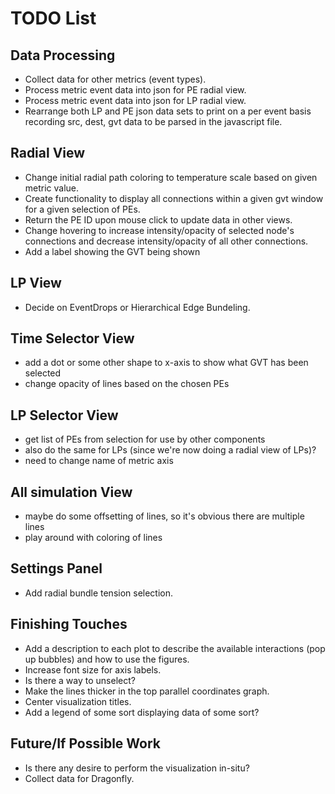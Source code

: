 # TODO List

## Data Processing
* Collect data for other metrics (event types).
* Process metric event data into json for PE radial view.
* Process metric event data into json for LP radial view.
* Rearrange both LP and PE json data sets to print on a per event basis recording src, dest, gvt data to be parsed in the javascript file.

## Radial View
* Change initial radial path coloring to temperature scale based on given metric value.
* Create functionality to display all connections within a given gvt window for a given selection of PEs.
* Return the PE ID upon mouse click to update data in other views.
* Change hovering to increase intensity/opacity of selected node's connections and decrease intensity/opacity of all other connections.
* Add a label showing the GVT being shown

## LP View
* Decide on EventDrops or Hierarchical Edge Bundeling.

## Time Selector View
* add a dot or some other shape to x-axis to show what GVT has been selected
* change opacity of lines based on the chosen PEs

## LP Selector View
* get list of PEs from selection for use by other components
* also do the same for LPs (since we're now doing a radial view of LPs)?
* need to change name of metric axis

## All simulation View
* maybe do some offsetting of lines, so it's obvious there are multiple lines
* play around with coloring of lines

## Settings Panel
* Add radial bundle tension selection.

## Finishing Touches
* Add a description to each plot to describe the available interactions (pop up bubbles) and how to use the figures.
* Increase font size for axis labels.
* Is there a way to unselect?
* Make the lines thicker in the top parallel coordinates graph.
* Center visualization titles.
* Add a legend of some sort displaying data of some sort?

## Future/If Possible Work
* Is there any desire to perform the visualization in-situ?
* Collect data for Dragonfly.
